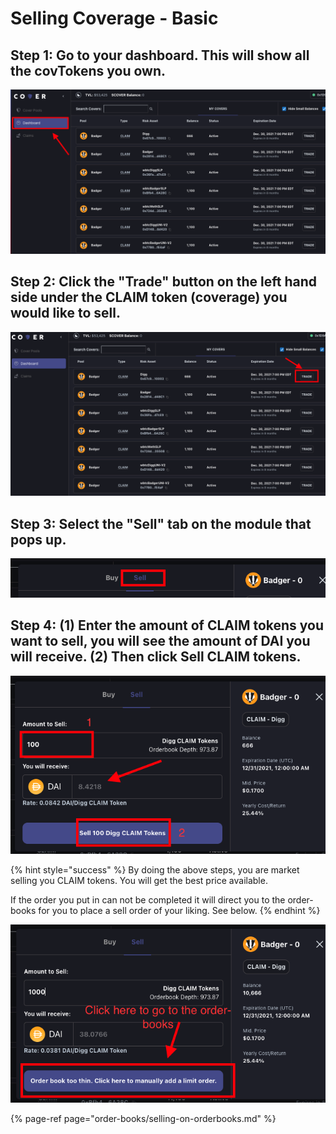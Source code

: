 # Selling Coverage - Basic

## **Step 1: Go to your dashboard. This will show all the covTokens you own.** 

![](../.gitbook/assets/screen-shot-2021-04-30-at-10.39.44-pm.png)

## Step 2: Click the "Trade" button on the left hand side under the CLAIM token \(coverage\) you would like to sell. 

![](../.gitbook/assets/screen-shot-2021-04-30-at-10.43.06-pm.png)

## Step 3: Select the "Sell" tab on the module that pops up.

![](../.gitbook/assets/screen-shot-2021-04-30-at-11.08.33-pm.png)

## Step 4: \(1\) Enter the amount of CLAIM tokens you want to sell, you will see the amount of DAI you will receive. \(2\) Then click Sell CLAIM tokens.

![](../.gitbook/assets/screen-shot-2021-04-30-at-11.03.12-pm.png)

{% hint style="success" %}
By doing the above steps, you are market selling you CLAIM tokens. You will get the best price available.  
  
If the order you put in can not be completed it will direct you to the order-books for you to place a sell order of your liking. See below. 
{% endhint %}

![](../.gitbook/assets/screen-shot-2021-04-30-at-11.17.04-pm.png)



{% page-ref page="order-books/selling-on-orderbooks.md" %}



